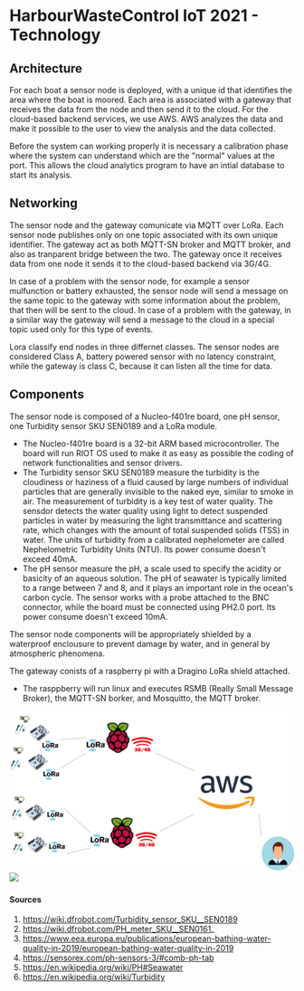 # HarbourWasteControl IoT 2021 - Technology
## Architecture
For each boat a sensor node is deployed, with a unique id that identifies the area where the boat is moored. Each area is associated with a gateway that receives the data from the node and then send it to the cloud. For the cloud-based backend services, we use AWS. AWS analyzes the data and make it possible to the user to view the analysis and the data collected.

Before the system can working properly it is necessary a calibration phase where the system can understand which are the "normal" values at the port. This allows the cloud analytics program to have an intial database to start its analysis.

## Networking
The sensor node and the gateway comunicate via MQTT over LoRa. Each sensor node publishes only on one topic associated with its own unique identifier. The gateway act as both MQTT-SN broker and MQTT broker, and also as tranparent bridge between the two. The gateway once it receives data from one node it sends it to the cloud-based backend via 3G/4G.

In case of a problem with the sensor node, for example a sensor mulfunction or battery exhausted, the sensor node will send a message on the same topic to the gateway with some information about the problem, that then will be sent to the cloud. In case of a problem with the gateway, in a similar way the gateway will send a message to the cloud in a special topic used only for this type of events.

Lora classify end nodes in three differnet classes. The sensor nodes are considered Class A, battery powered sensor with no latency constraint, while the gateway is class C, because it can listen all the time for data.

## Components
The sensor node is composed of a Nucleo-f401re board, one pH sensor, one Turbidity sensor SKU SEN0189 and a LoRa module.
- The Nucleo-f401re board is a 32-bit ARM based microcontroller. The board will run RIOT OS used to make it as easy as possible the coding of network functionalities and sensor drivers.
- The Turbidity sensor SKU SEN0189 measure the turbidity is the cloudiness or haziness of a fluid caused by large numbers of individual particles that are generally invisible to the naked eye, similar to smoke in air. The measurement of turbidity is a key test of water quality. The sensdor detects the water quality using light to detect suspended particles in water by measuring the light transmittance and scattering rate, which changes with the amount of total suspended solids (TSS) in water. The units of turbidity from a calibrated nephelometer are called Nephelometric Turbidity Units (NTU). Its power consume doesn't exceed 40mA.
- The pH sensor measure the pH, a scale used to specify the acidity or basicity of an aqueous solution. The pH of seawater is typically limited to a range between 7 and 8, and it plays an important role in the ocean's carbon cycle. The sensor works with a probe attached to the BNC connector, while the board must be connected using PH2.0 port. Its power consume doesn't exceed 10mA.

The sensor node components will be appropriately shielded by a waterproof enclousure to prevent damage by water, and in general by atmospheric phenomena.

The gateway conists of a raspberry pi with a Dragino LoRa shield attached. 
- The rasppberry will run linux and executes RSMB (Really Small Message Broker), the MQTT-SN borker, and Mosquitto, the MQTT broker.

![Image1](Picture/architecture.png)
<img src="https://github.com/Salvo-32/HarbourWasteControl-IoT2021/blob/main/Picture/architecture2.png" width="500">

#### Sources
1. https://wiki.dfrobot.com/Turbidity_sensor_SKU__SEN0189
2. https://wiki.dfrobot.com/PH_meter_SKU__SEN0161_
3. https://www.eea.europa.eu/publications/european-bathing-water-quality-in-2019/european-bathing-water-quality-in-2019
4. https://sensorex.com/ph-sensors-3/#comb-ph-tab
5. https://en.wikipedia.org/wiki/PH#Seawater
6. https://en.wikipedia.org/wiki/Turbidity
